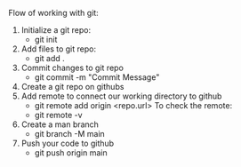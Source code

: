 Flow of working with git:

1. Initialize a git repo:
    - git init
2. Add files to git repo:
    - git add .
3. Commit changes to git repo
    - git commit -m "Commit Message"
4. Create a git repo on githubs
5. Add remote to connect our working directory to github
    - git remote add origin <repo.url>
    To check the remote:
    - git remote -v
6. Create a man branch
    - git branch -M main
7. Push your code to github
    - git push origin main